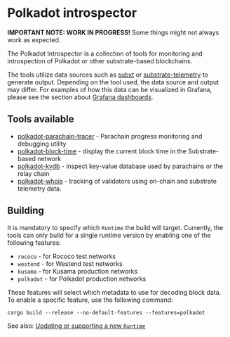 # Polkadot introspector

**IMPORTANT NOTE: WORK IN PROGRESS!** Some things might not always work as expected.

The Polkadot Introspector is a collection of tools for monitoring and introspection of Polkadot or other substrate-based blockchains.

The tools utilize data sources such as [subxt](https://github.com/paritytech/subxt/) or [substrate-telemetry](https://github.com/paritytech/substrate-telemetry/) to generate output. Depending on the tool used, the data source and output may differ. For examples of how this data can be visualized in Grafana, please see the section about [Grafana dashboards](grafana/README.md).

## Tools available

- [polkadot-parachain-tracer](parachain-tracer/README.md) - Parachain progress monitoring and debugging utility
- [polkadot-block-time](block-time/README.md) - display the current block time in the Substrate-based network
- [polkadot-kvdb](kvdb/README.md) - inspect key-value database used by parachains or the relay chain
- [polkadot-whois](whois/README.md) - tracking of validators using on-chain and substrate telemetry data.

## Building

It is mandatory to specify which `Runtime` the build will target. Currently, the tools can only build for a single runtime version by enabling one of the following features:

- `rococo` - for Rococo test networks
- `westend` - for Westend test networks
- `kusama` - for Kusama production networks
- `polkadot` - for Polkadot production networks

These features will select which metadata to use for decoding block data. To enable a specific feature, use the following command:

```
cargo build --release --no-default-features --features=polkadot
```

See also: [Updating or supporting a new `Runtime`](essentials/README.md#updating-or-supporting-a-new-runtime)
